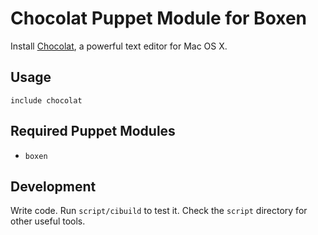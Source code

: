 # Chocolat Puppet Module for Boxen

Install [Chocolat](http://www.chocolatapp.com), a powerful text editor for Mac OS X.

## Usage

```puppet
include chocolat
```

## Required Puppet Modules

* `boxen`

## Development

Write code. Run `script/cibuild` to test it. Check the `script`
directory for other useful tools.
